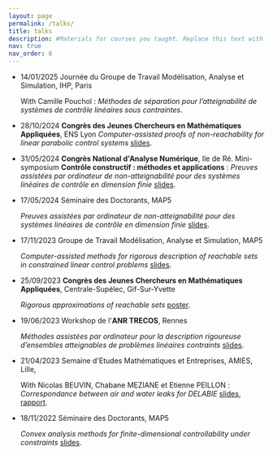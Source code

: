 ```yaml
---
layout: page
permalink: /talks/
title: talks
description: #Materials for courses you taught. Replace this text with your description.
nav: true
nav_order: 6
---
```


- 14/01/2025 Journée du Groupe de Travail Modélisation, Analyse et Simulation, IHP, Paris

  With Camille Pouchol : *Méthodes de séparation pour l’atteignabilité de systèmes de contrôle linéaires sous contraintes*.
  
- 28/10/2024 __Congrès des Jeunes Chercheurs en Mathématiques Appliquées__, ENS Lyon
  *Computer-assisted proofs of non-reachability for linear parabolic control systems*
  [slides](https://ivan-hasenohr.github.io/assets/pdf/241028_CJC_MA.pdf). 

- 31/05/2024 __Congrès National d'Analyse Numérique__, Ile de Ré. Mini-symposium __Contrôle constructif : méthodes et applications__ : *Preuves assistées par ordinateur de non-atteignabilité pour des systèmes linéaires de contrôle en dimension finie*
  [slides](https://ivan-hasenohr.github.io/assets/pdf/240531_CANUM.pdf). 

- 17/05/2024 Séminaire des Doctorants, MAP5

  *Preuves assistées par ordinateur de non-atteignabilité pour des systèmes linéaires de contrôle en dimension finie*
  [slides](https://ivan-hasenohr.github.io/assets/pdf/240517_GTE.pdf). 

- 17/11/2023 Groupe de Travail Modélisation, Analyse et Simulation, MAP5

  *Computer-assisted methods for rigorous description of reachable sets in constrained linear control problems*
  [slides](https://ivan-hasenohr.github.io/assets/pdf/231117_GTMAS.pdf). 

- 25/09/2023 __Congrès des Jeunes Chercheurs en Mathématiques Appliquées__, Centrale-Supélec, Gif-Sur-Yvette
  
  *Rigorous approximations of reachable sets*
  [poster](https://ivan-hasenohr.github.io/assets/pdf/230925_CJC_MA_poster.pdf). 

- 19/06/2023 Workshop de l'__ANR TRECOS__, Rennes

  *Méthodes assistées par ordinateur pour la description rigoureuse d’ensembles atteignables de problèmes linéaires contraints*
  [slides](https://ivan-hasenohr.github.io/assets/pdf/230619_TRECOS.pdf). 

- 21/04/2023 Semaine d'Etudes Mathématiques et Entreprises, AMIES, Lille, 

  With Nicolas BEUVIN, Chabane MEZIANE et Etienne PEILLON : *Correspondance between air and water leaks for DELABIE*
  [slides](https://ivan-hasenohr.github.io/assets/pdf/230421_DELABIE_slides.pdf),
  [rapport](https://ivan-hasenohr.github.io/assets/pdf/230608_DELABIE_rapport.pdf).

- 18/11/2022 Séminaire des Doctorants, MAP5

  *Convex analysis methods for finite-dimensional controllability under constraints*
  [slides](https://ivan-hasenohr.github.io/assets/pdf/221118_GTE.pdf). 
